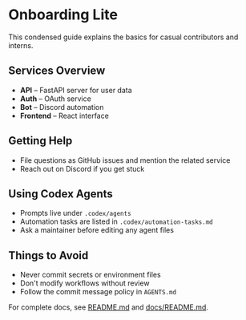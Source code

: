 # Onboarding Lite

This condensed guide explains the basics for casual contributors and interns.

## Services Overview
- **API** – FastAPI server for user data
- **Auth** – OAuth service
- **Bot** – Discord automation
- **Frontend** – React interface

## Getting Help
- File questions as GitHub issues and mention the related service
- Reach out on Discord if you get stuck

## Using Codex Agents
- Prompts live under `.codex/agents`
- Automation tasks are listed in `.codex/automation-tasks.md`
- Ask a maintainer before editing any agent files

## Things to Avoid
- Never commit secrets or environment files
- Don't modify workflows without review
- Follow the commit message policy in `AGENTS.md`

For complete docs, see [README.md](../README.md) and [docs/README.md](README.md).
